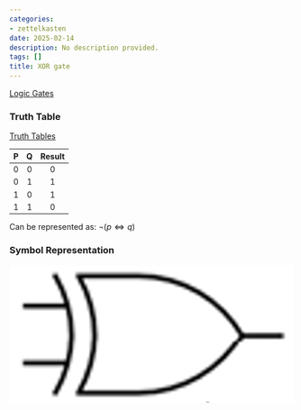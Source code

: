 ```yaml
---
categories:
- zettelkasten
date: 2025-02-14
description: No description provided.
tags: []
title: XOR gate
---
```


[Logic Gates](Logic%20Gates.md)

### Truth Table

[Truth Tables](Truth%20Tables.md)

| P | Q | Result |
| :-: | :-: | :-: |
|0|0|0|
|0|1|1|
|1|0|1|
|1|1|0|

Can be represented as: $\lnot (p \Leftrightarrow q)$

### Symbol Representation

![ 400x200](attachments/XOR_GATE.png)